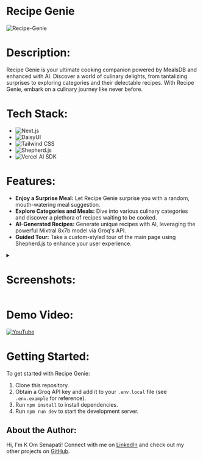 # **Recipe Genie**

![Recipe-Genie](https://socialify.git.ci/kom-senapati/Recipe-Genie-AI/image?font=KoHo&name=1&owner=1&pattern=Diagonal%20Stripes&theme=Light)

# **Description:**
Recipe Genie is your ultimate cooking companion powered by MealsDB and enhanced with AI. Discover a world of culinary delights, from tantalizing surprises to exploring categories and their delectable recipes. With Recipe Genie, embark on a culinary journey like never before.

# **Tech Stack:**
- ![Next.js](https://img.shields.io/badge/-Next.js-000?style=flat&logo=next.js)
- ![DaisyUI](https://img.shields.io/badge/-DaisyUI-000?style=flat&logo=tailwindcss)
- ![Tailwind CSS](https://img.shields.io/badge/-Tailwind_CSS-000?style=flat&logo=tailwindcss)
- ![Shepherd.js](https://img.shields.io/badge/-Shepherd.js-000?style=flat)
- ![Vercel AI SDK](https://img.shields.io/badge/-Vercel_AI_SDK-000?style=flat)

# **Features:**
- **Enjoy a Surprise Meal:** Let Recipe Genie surprise you with a random, mouth-watering meal suggestion.
- **Explore Categories and Meals:** Dive into various culinary categories and discover a plethora of recipes waiting to be cooked.
- **AI-Generated Recipes:** Generate unique recipes with AI, leveraging the powerful Mixtral 8x7b model via Groq's API.
- **Guided Tour:** Take a custom-styled tour of the main page using Shepherd.js to enhance your user experience.

<details>
<summary><h1><b>Screenshots:</b></h1></summary>

![image](https://github.com/kom-senapati/Recipe-Genie/assets/92045934/b552388c-889a-4bec-b93d-b24a1756c8d3)

![image](https://github.com/kom-senapati/Recipe-Genie/assets/92045934/45a03eb5-fbc5-4799-997e-e86b4700e890)

![image](https://github.com/kom-senapati/Recipe-Genie/assets/92045934/719b69d6-5c9c-4150-ade4-fc761a90f609)

![image](https://github.com/user-attachments/assets/e7a1ab54-6403-47de-9322-1cda2d0756f6)

</details>

# **Demo Video:**
[![YouTube](http://i.ytimg.com/vi/evX0CTucSA4/hqdefault.jpg)](https://www.youtube.com/watch?v=evX0CTucSA4)

# **Getting Started:**
To get started with Recipe Genie:

1. Clone this repository.
2. Obtain a Groq API key and add it to your `.env.local` file (see `.env.example` for reference).
3. Run `npm install` to install dependencies.
4. Run `npm run dev` to start the development server.

## **About the Author:**
Hi, I'm K Om Senapati!
Connect with me on [LinkedIn](https://www.linkedin.com/in/kom-senapati) and check out my other projects on [GitHub](https://github.com/kom-senapati).
